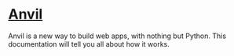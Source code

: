 [Anvil](https://anvil.works/)
==========

Anvil is a new way to build web apps, with nothing but Python. This documentation will tell you all about how it works.


